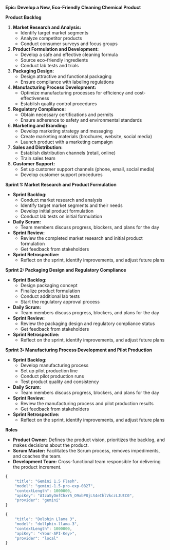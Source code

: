**Epic: Develop a New, Eco-Friendly Cleaning Chemical Product**

**Product Backlog**

1. **Market Research and Analysis:**
   * Identify target market segments
   * Analyze competitor products
   * Conduct consumer surveys and focus groups
2. **Product Formulation and Development:**
   * Develop a safe and effective cleaning formula
   * Source eco-friendly ingredients
   * Conduct lab tests and trials
3. **Packaging Design:**
   * Design attractive and functional packaging
   * Ensure compliance with labeling regulations
4. **Manufacturing Process Development:**
   * Optimize manufacturing processes for efficiency and cost-effectiveness
   * Establish quality control procedures
5. **Regulatory Compliance:**
   * Obtain necessary certifications and permits
   * Ensure adherence to safety and environmental standards
6. **Marketing and Branding:**
   * Develop marketing strategy and messaging
   * Create marketing materials (brochures, website, social media)
   * Launch product with a marketing campaign
7. **Sales and Distribution:**
   * Establish distribution channels (retail, online)
   * Train sales team
8. **Customer Support:**
   * Set up customer support channels (phone, email, social media)
   * Develop customer support procedures

**Sprint 1: Market Research and Product Formulation**
* **Sprint Backlog:** 
    * Conduct market research and analysis
    * Identify target market segments and their needs
    * Develop initial product formulation
    * Conduct lab tests on initial formulation
* **Daily Scrum:** 
    * Team members discuss progress, blockers, and plans for the day
* **Sprint Review:** 
    * Review the completed market research and initial product formulation
    * Get feedback from stakeholders
* **Sprint Retrospective:** 
    * Reflect on the sprint, identify improvements, and adjust future plans

**Sprint 2: Packaging Design and Regulatory Compliance**
* **Sprint Backlog:** 
    * Design packaging concept
    * Finalize product formulation
    * Conduct additional lab tests
    * Start the regulatory approval process
* **Daily Scrum:** 
    * Team members discuss progress, blockers, and plans for the day
* **Sprint Review:** 
    * Review the packaging design and regulatory compliance status
    * Get feedback from stakeholders
* **Sprint Retrospective:** 
    * Reflect on the sprint, identify improvements, and adjust future plans

**Sprint 3: Manufacturing Process Development and Pilot Production**
* **Sprint Backlog:** 
    * Develop manufacturing process
    * Set up pilot production line
    * Conduct pilot production runs
    * Test product quality and consistency
* **Daily Scrum:** 
    * Team members discuss progress, blockers, and plans for the day
* **Sprint Review:** 
    * Review the manufacturing process and pilot production results
    * Get feedback from stakeholders
* **Sprint Retrospective:** 
    * Reflect on the sprint, identify improvements, and adjust future plans

**Roles**
* **Product Owner:** Defines the product vision, prioritizes the backlog, and makes decisions about the product.
* **Scrum Master:** Facilitates the Scrum process, removes impediments, and coaches the team.
* **Development Team:** Cross-functional team responsible for delivering the product increment.


```javascript
{
    "title": "Gemini 1.5 Flash",
    "model": "gemini-1.5-pro-exp-0827",
    "contextLength": 1000000,
    "apiKey": "AIzaSyDmfChxY5_O9xbP8jLS4eIhlVkczLJUtC0",
    "provider": "gemini"
}

{
    "title": "Dolphin Llama 3",
    "model": "dollphin-llama-3",
    "contextLength": 1000000,
    "apiKey": "<Your-API-Key>",
    "provider": "local"
}
```
